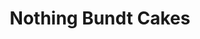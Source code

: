 ---
title: "Nothing Bundt Cakes"
url: /charlotte/nothing-bundt-cakes-freeman-park-drive/
shop: pastry
---